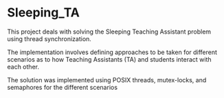 # Sleeping_TA
This project deals with solving the Sleeping 
Teaching Assistant problem using thread 
synchronization. 

The implementation involves defining 
approaches to be taken for different scenarios 
as to how Teaching Assistants (TA) and students 
interact with each other. 

The solution was implemented using POSIX 
threads, mutex-locks, and semaphores for the 
different scenarios
